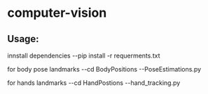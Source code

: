 # computer-vision

## Usage:
innstall dependencies
--pip install -r requerments.txt

for body pose landmarks
--cd BodyPositions
--PoseEstimations.py

for hands landmarks
--cd HandPostions
--hand_tracking.py

